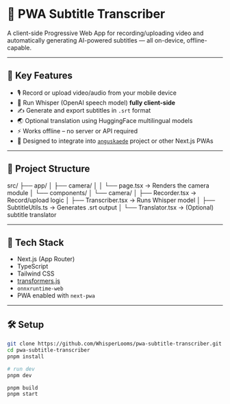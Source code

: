 # 📱 PWA Subtitle Transcriber

A client-side Progressive Web App for recording/uploading video and automatically generating AI-powered subtitles — all on-device, offline-capable.

---

## 🚀 Key Features

- 🎙️ Record or upload video/audio from your mobile device
- 🤖 Run Whisper (OpenAI speech model) **fully client-side**
- ✍️ Generate and export subtitles in `.srt` format
- 🌏 Optional translation using HuggingFace multilingual models
- ⚡ Works offline – no server or API required
- 🧱 Designed to integrate into [`anguskaede`](https://github.com/WhisperLooms/anguskaede) project or other Next.js PWAs

---

## 📂 Project Structure

src/ 
├── app/ │ 
├── camera/ 
│ │ └── page.tsx → Renders the camera module 
│ └── components/ 
│   └── camera/ 
│     ├── Recorder.tsx → Record/upload logic 
│     ├── Transcriber.tsx → Runs Whisper model │ 
├── SubtitleUtils.ts → Generates .srt output 
│ └── Translator.tsx → (Optional) subtitle translator


---

## 🔧 Tech Stack

- Next.js (App Router)
- TypeScript
- Tailwind CSS
- [transformers.js](https://huggingface.co/docs/transformers.js/index)
- `onnxruntime-web`
- PWA enabled with `next-pwa`

---

## 🛠️ Setup

```bash
git clone https://github.com/WhisperLooms/pwa-subtitle-transcriber.git
cd pwa-subtitle-transcriber
pnpm install

# run dev
pnpm dev

pnpm build
pnpm start
